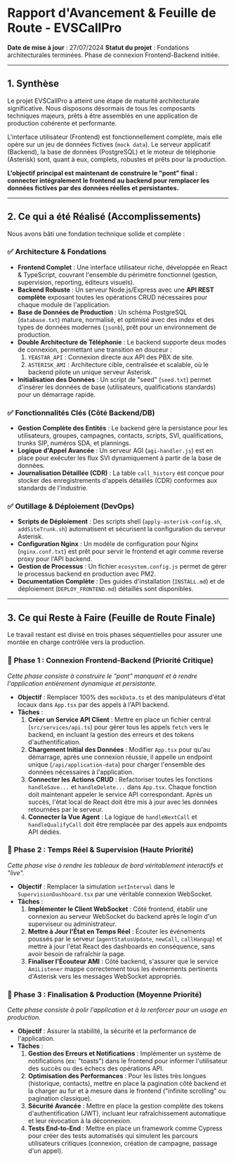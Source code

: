# Rapport d'Avancement & Feuille de Route - EVSCallPro

**Date de mise à jour** : 27/07/2024
**Statut du projet** : Fondations architecturales terminées. Phase de connexion Frontend-Backend initiée.

---

## 1. Synthèse

Le projet EVSCallPro a atteint une étape de maturité architecturale significative. Nous disposons désormais de tous les composants techniques majeurs, prêts à être assemblés en une application de production cohérente et performante.

L'interface utilisateur (Frontend) est fonctionnellement complète, mais elle opère sur un jeu de données fictives (`mock data`). Le serveur applicatif (Backend), la base de données (PostgreSQL) et le moteur de téléphonie (Asterisk) sont, quant à eux, complets, robustes et prêts pour la production.

**L'objectif principal est maintenant de construire le "pont" final : connecter intégralement le frontend au backend pour remplacer les données fictives par des données réelles et persistantes.**

---

## 2. Ce qui a été Réalisé (Accomplissements)

Nous avons bâti une fondation technique solide et complète :

### ✅ **Architecture & Fondations**
-   **Frontend Complet** : Une interface utilisateur riche, développée en React & TypeScript, couvrant l'ensemble du périmètre fonctionnel (gestion, supervision, reporting, éditeurs visuels).
-   **Backend Robuste** : Un serveur Node.js/Express avec une **API REST complète** exposant toutes les opérations CRUD nécessaires pour chaque module de l'application.
-   **Base de Données de Production** : Un schéma PostgreSQL (`database.txt`) mature, normalisé, et optimisé avec des index et des types de données modernes (`jsonb`), prêt pour un environnement de production.
-   **Double Architecture de Téléphonie** : Le backend supporte deux modes de connexion, permettant une transition en douceur :
    1.  `YEASTAR_API` : Connexion directe aux API des PBX de site.
    2.  `ASTERISK_AMI` : Architecture cible, centralisée et scalable, où le backend pilote un unique serveur Asterisk.
-   **Initialisation des Données** : Un script de "seed" (`seed.txt`) permet d'insérer les données de base (utilisateurs, qualifications standards) pour un démarrage rapide.

### ✅ **Fonctionnalités Clés (Côté Backend/DB)**
-   **Gestion Complète des Entités** : Le backend gère la persistance pour les utilisateurs, groupes, campagnes, contacts, scripts, SVI, qualifications, trunks SIP, numéros SDA, et plannings.
-   **Logique d'Appel Avancée** : Un serveur AGI (`agi-handler.js`) est en place pour exécuter les flux SVI dynamiquement à partir de la base de données.
-   **Journalisation Détaillée (CDR)** : La table `call_history` est conçue pour stocker des enregistrements d'appels détaillés (CDR) conformes aux standards de l'industrie.

### ✅ **Outillage & Déploiement (DevOps)**
-   **Scripts de Déploiement** : Des scripts shell (`apply-asterisk-config.sh`, `addSiteTrunk.sh`) automatisent et sécurisent la configuration du serveur Asterisk.
-   **Configuration Nginx** : Un modèle de configuration pour Nginx (`nginx.conf.txt`) est prêt pour servir le frontend et agir comme reverse proxy pour l'API backend.
-   **Gestion de Processus** : Un fichier `ecosystem.config.js` permet de gérer le processus backend en production avec PM2.
-   **Documentation Complète** : Des guides d'installation (`INSTALL.md`) et de déploiement (`DEPLOY_FRONTEND.md`) détaillés sont disponibles.

---

## 3. Ce qui Reste à Faire (Feuille de Route Finale)

Le travail restant est divisé en trois phases séquentielles pour assurer une montée en charge contrôlée vers la production.

### 🎯 **Phase 1 : Connexion Frontend-Backend (Priorité Critique)**

*Cette phase consiste à construire le "pont" manquant et à rendre l'application entièrement dynamique et persistante.*

-   **Objectif** : Remplacer 100% des `mockData.ts` et des manipulateurs d'état locaux dans `App.tsx` par des appels à l'API backend.
-   **Tâches** :
    1.  **Créer un Service API Client** : Mettre en place un fichier central (`src/services/api.ts`) pour gérer tous les appels `fetch` vers le backend, en incluant la gestion des erreurs et des tokens d'authentification.
    2.  **Chargement Initial des Données** : Modifier `App.tsx` pour qu'au démarrage, après une connexion réussie, il appelle un endpoint unique (`/api/application-data`) pour charger l'ensemble des données nécessaires à l'application.
    3.  **Connecter les Actions CRUD** : Refactoriser toutes les fonctions `handleSave...` et `handleDelete...` dans `App.tsx`. Chaque fonction doit maintenant appeler le service API correspondant. Après un succès, l'état local de React doit être mis à jour avec les données retournées par le serveur.
    4.  **Connecter la Vue Agent** : La logique de `handleNextCall` et `handleQualifyCall` doit être remplacée par des appels aux endpoints API dédiés.

### 🎯 **Phase 2 : Temps Réel & Supervision (Haute Priorité)**

*Cette phase vise à rendre les tableaux de bord véritablement interactifs et "live".*

-   **Objectif** : Remplacer la simulation `setInterval` dans le `SupervisionDashboard.tsx` par une véritable connexion WebSocket.
-   **Tâches** :
    1.  **Implémenter le Client WebSocket** : Côté frontend, établir une connexion au serveur WebSocket du backend après le login d'un superviseur ou administrateur.
    2.  **Mettre à Jour l'État en Temps Réel** : Écouter les événements poussés par le serveur (`agentStatusUpdate`, `newCall`, `callHangup`) et mettre à jour l'état React des dashboards en conséquence, sans avoir besoin de rafraîchir la page.
    3.  **Finaliser l'Écouteur AMI** : Côté backend, s'assurer que le service `AmiListener` mappe correctement tous les événements pertinents d'Asterisk vers les messages WebSocket appropriés.

### 🎯 **Phase 3 : Finalisation & Production (Moyenne Priorité)**

*Cette phase consiste à polir l'application et à la renforcer pour un usage en production.*

-   **Objectif** : Assurer la stabilité, la sécurité et la performance de l'application.
-   **Tâches** :
    1.  **Gestion des Erreurs et Notifications** : Implémenter un système de notifications (ex: "toasts") dans le frontend pour informer l'utilisateur des succès ou des échecs des opérations API.
    2.  **Optimisation des Performances** : Pour les listes très longues (historique, contacts), mettre en place la pagination côté backend et la charger au fur et à mesure dans le frontend ("infinite scrolling" ou pagination classique).
    3.  **Sécurité Avancée** : Mettre en place la gestion complète des tokens d'authentification (JWT), incluant leur rafraîchissement automatique et leur révocation à la déconnexion.
    4.  **Tests End-to-End** : Mettre en place un framework comme Cypress pour créer des tests automatisés qui simulent les parcours utilisateurs critiques (connexion, création de campagne, passage d'un appel).
